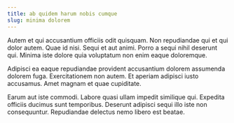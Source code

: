 ```yaml
---
title: ab quidem harum nobis cumque
slug: minima dolorem
---
```


Autem et qui accusantium officiis odit quisquam. Non repudiandae qui et qui dolor autem. Quae id nisi. Sequi et aut animi. Porro a sequi nihil deserunt qui. Minima iste dolore quia voluptatum non enim eaque doloremque.

Adipisci ea eaque repudiandae provident accusantium dolorem assumenda dolorem fuga. Exercitationem non autem. Et aperiam adipisci iusto accusamus. Amet magnam et quae cupiditate.

Earum aut iste commodi. Labore quasi ullam impedit similique qui. Expedita officiis ducimus sunt temporibus. Deserunt adipisci sequi illo iste non consequuntur. Repudiandae delectus nemo libero est beatae.
